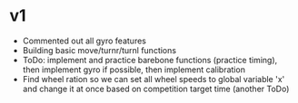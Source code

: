 # v1
- Commented out all gyro features
- Building basic move/turnr/turnl functions
- ToDo: implement and practice barebone functions (practice timing), then implement gyro if possible, then implement calibration
- Find wheel ration so we can set all wheel speeds to global variable 'x' and change it at once based on competition target time (another ToDo)
